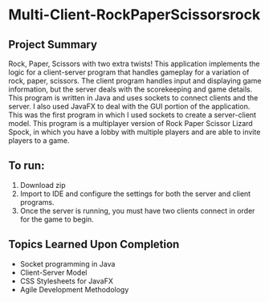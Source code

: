 # Multi-Client-RockPaperScissorsrock

## Project Summary
Rock, Paper, Scissors with two extra twists! This application implements the logic for a client-server program that handles gameplay for a variation of rock, paper, 
scissors. The client program handles input and displaying game information, but the server deals with the scorekeeping and game details. This program is written in Java
and uses sockets to connect clients and the server. I also used JavaFX to deal with the GUI portion of the application. This was the first program in which I used sockets
to create a server-client model. This program is a multiplayer version of Rock Paper Scissor Lizard Spock, in which you have a lobby with multiple players and are able to
invite players to a game.

## To run:
1) Download zip
2) Import to IDE and configure the settings for both the server and client programs.
3) Once the server is running, you must have two clients connect in order for the game to begin.

## Topics Learned Upon Completion
* Socket programming in Java
* Client-Server Model
* CSS Stylesheets for JavaFX
* Agile Development Methodology
